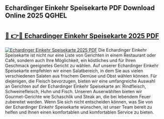 ## Echardinger Einkehr Speisekarte PDF Download Online 2025 QGHEL

# <h2><a href="http://gc6xkp.nevu.top/?p=Echardinger+Einkehr+Speisekarte">🔗 👉🔴 Echardinger Einkehr Speisekarte 2025 PDF</a></h2>

[![Echardinger Einkehr Speisekarte 2025 PDF](https://i.imgur.com/dBaPXMq.png)](http://gc6xkp.nevu.top/?p=Echardinger+Einkehr+Speisekarte)
Die Echardinger Einkehr Speisekarte ist nicht nur eine Liste von Gerichten in einem Restaurant oder Café, sondern auch Ihre Möglichkeit, ein köstliches und für Ihren Geschmack geeignetes Gericht zu wählen. Auf unserer Echardinger Einkehr Speisekarte empfehlen wir einen Salatbereich, in dem Sie aus vielen verschiedenen Salaten aus frischem Gemüse und Obst wählen können. Für diejenigen, die Fleisch bevorzugen, bieten wir eine umfangreiche Auswahl an Gerichten auf der Echardinger Einkehr Speisekarte an: Rindfleisch, Schweinefleisch, Huhn und Fisch. Unseren Auserwählten bieten wir Gourmet-Gerichte wie Schaschlik und Steak an, die bei lebendem Feuer zubereitet werden. Wenn Sie sich nicht entscheiden können, was Sie von der Echardinger Einkehr Speisekarte wünschen, ist unser Team bereit zu helfen und Ihnen einen komfortablen und komfortablen Service zu bieten.
